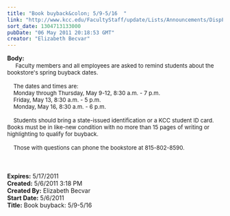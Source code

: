 ```yaml
---
title: "Book buyback&colon; 5/9-5/16  "
link: "http://www.kcc.edu/FacultyStaff/update/Lists/Announcements/DispForm.aspx?ID=296"
sort_date: 1304713133000
pubDate: "06 May 2011 20:18:53 GMT"
creator: "Elizabeth Becvar"
---
```


<div><b>Body:</b> <div class=ExternalClass0ABBE325B0BA49238DFBC0F1A44FB3C8><div>   <font size=2>  Faculty members and all employees are asked to remind students about the bookstore's spring buyback dates. </font></div><font size=2>
<div><br>    The dates and times are: <br>    Monday through Thursday, May 9-12, 8:30 a.m. - 7 p.m.<br>    Friday, May 13, 8:30 a.m. - 5 p.m.<br>    Monday, May 16, 8:30 a.m. - 6 p.m.</div>
<div><br>    Students should bring a state-issued identification or a KCC student ID card. Books must be in like-new condition with no more than 15 pages of writing or highlighting to qualify for buyback. </div>
<div><br>    Those with questions can phone the bookstore at 815-802-8590.  <br> <br></font>        <br> </div></div></div>
<div><b>Expires:</b> 5/17/2011</div>
<div><b>Created:</b> 5/6/2011 3:18 PM</div>
<div><b>Created By:</b> Elizabeth Becvar</div>
<div><b>Start Date:</b> 5/6/2011</div>
<div><b>Title:</b> Book buyback: 5/9-5/16  </div>

